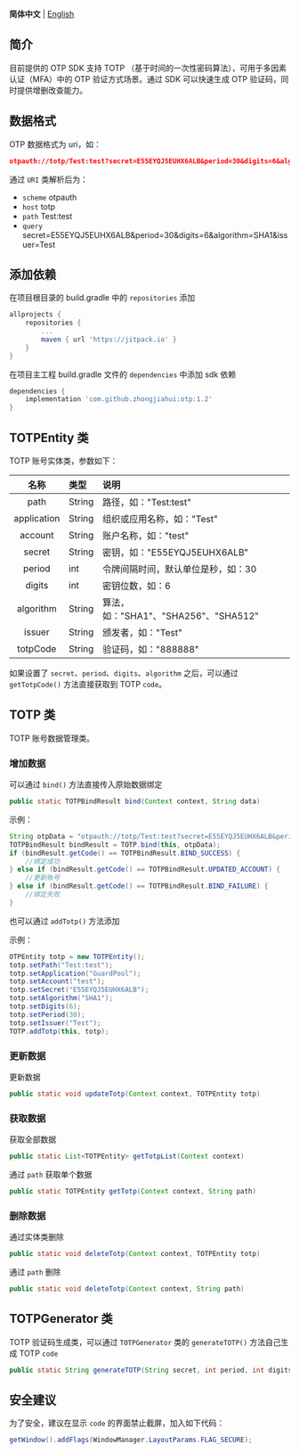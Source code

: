 **简体中文** | [English](https://github.com/zhongjiahui/otp/blob/main/README_EN.md)

## 简介

目前提供的 OTP SDK 支持 TOTP （基于时间的一次性密码算法），可用于多因素认证（MFA）中的 OTP 验证方式场景。通过 SDK 可以快速生成 OTP 验证码，同时提供增删改查能力。

## 数据格式

OTP 数据格式为 uri，如：

```json
otpauth://totp/Test:test?secret=E55EYQJ5EUHX6ALB&period=30&digits=6&algorithm=SHA1&issuer=Test
```

通过 `URI` 类解析后为：

- `scheme` otpauth
- `host` totp
- `path` Test:test
- `query` secret=E55EYQJ5EUHX6ALB&period=30&digits=6&algorithm=SHA1&issuer=Test

## 添加依赖

在项目根目录的  build.gradle 中的 `repositories` 添加

```groovy
allprojects {
    repositories {
        ...
        maven { url 'https://jitpack.io' }
    }
}
```

在项目主工程 build.gradle 文件的 `dependencies` 中添加 sdk 依赖

```groovy
dependencies {
	implementation 'com.github.zhongjiahui:otp:1.2'
}
```

## TOTPEntity 类

TOTP 账号实体类，参数如下：

|    名称     | 类型   | 说明                                 |
| :---------: | :----- | :----------------------------------- |
|    path     | String | 路径，如："Test:test"                |
| application | String | 组织或应用名称，如："Test"           |
|   account   | String | 账户名称，如："test"                 |
|   secret    | String | 密钥，如："E55EYQJ5EUHX6ALB"         |
|   period    | int    | 令牌间隔时间，默认单位是秒，如：30   |
|   digits    | int    | 密钥位数，如：6                      |
|  algorithm  | String | 算法，如："SHA1"、"SHA256"、"SHA512" |
|   issuer    | String | 颁发者，如："Test"                   |
|  totpCode   | String | 验证码，如："888888"                 |

如果设置了 `secret`、`period`、`digits`、`algorithm` 之后，可以通过 `getTotpCode()` 方法直接获取到 TOTP `code`。

## TOTP 类

TOTP 账号数据管理类。

### 增加数据

可以通过 `bind()` 方法直接传入原始数据绑定

```java
public static TOTPBindResult bind(Context context, String data)  
```

示例：

```java
String otpData = "otpauth://totp/Test:test?secret=E55EYQJ5EUHX6ALB&period=30&digits=6&algorithm=SHA1&issuer=Test";
TOTPBindResult bindResult = TOTP.bind(this, otpData);
if (bindResult.getCode() == TOTPBindResult.BIND_SUCCESS) {
    //绑定成功
} else if (bindResult.getCode() == TOTPBindResult.UPDATED_ACCOUNT) {
    //更新账号
} else if (bindResult.getCode() == TOTPBindResult.BIND_FAILURE) {
    //绑定失败
}    
```

也可以通过 `addTotp()` 方法添加

示例：

```java
OTPEntity totp = new TOTPEntity();
totp.setPath("Test:test");
totp.setApplication("GuardPool");
totp.setAccount("test");
totp.setSecret("E55EYQJ5EUHX6ALB");
totp.setAlgorithm("SHA1");
totp.setDigits(6);
totp.setPeriod(30);
totp.setIssuer("Test");
TOTP.addTotp(this, totp);   
```

### 更新数据

更新数据

```java
public static void updateTotp(Context context, TOTPEntity totp)
```

### 获取数据

获取全部数据

```java
public static List<TOTPEntity> getTotpList(Context context)  
```

通过 `path` 获取单个数据

```java
public static TOTPEntity getTotp(Context context, String path)  
```

### 删除数据

通过实体类删除

```java
public static void deleteTotp(Context context, TOTPEntity totp)
```

通过 `path` 删除

```java
public static void deleteTotp(Context context, String path)
```

## TOTPGenerator 类

TOTP 验证码生成类，可以通过 `TOTPGenerator` 类的 `generateTOTP()` 方法自己生成 TOTP `code`

```java
public static String generateTOTP(String secret, int period, int digits, String algorithm)    
```

## 安全建议

为了安全，建议在显示 `code` 的界面禁止截屏，加入如下代码：

```java
getWindow().addFlags(WindowManager.LayoutParams.FLAG_SECURE);
```